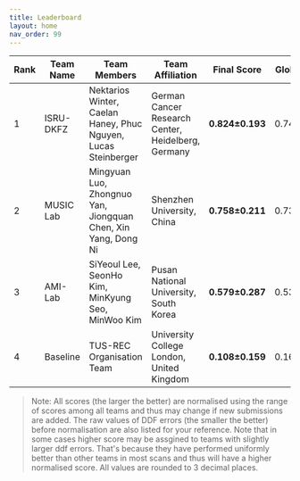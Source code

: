 ```yaml
---
title: Leaderboard
layout: home
nav_order: 99
---
```

| **Rank** | **Team Name** | **Team Members**                              | **Team Affiliation**                      | **Final Score** | **Global Score** | **Local Score** | **Pixel Score** | **Landmark Score** |     **GPE (mm)**      |     **GLE (mm)**      |     **LPE (mm)**     |     **LLE (mm)**     | **Run Time (s)** |
|----------|---------------|-----------------------------------------------|-------------------------------------------|-----------------|------------------|-----------------|-----------------|--------------------|------------------|------------------|-----------------|-----------------|------------------|
|  1   |ISRU-DKFZ| Nektarios Winter, Caelan Haney, Phuc Nguyen, Lucas Steinberger | German Cancer Research Center, Heidelberg, Germany | **0.824±0.193** | 0.741±0.297  | 0.906±0.162 | 0.853±0.182 |  0.795±0.223   | 7.726±4.241  | 6.861±4.634  | 0.103±0.018 | 0.090±0.024 | 7.311±0.791  |
|  2   |      MUSIC Lab | Mingyuan Luo, Zhongnuo Yan, Jiongquan Chen, Xin Yang, Dong Ni | Shenzhen University, China                | **0.758±0.211** | 0.736±0.329  | 0.780±0.188 | 0.788±0.204 |  0.727±0.243   | 7.506±3.948  | 6.597±4.140  | 0.106±0.015 | 0.093±0.021 | 4.661±0.577  |
|  3   |         AMI-Lab  | SiYeoul Lee, SeonHo Kim, MinKyung Seo, MinWoo Kim | Pusan National University, South Korea | **0.579±0.287** | 0.536±0.376  | 0.621±0.287 | 0.603±0.294 |  0.555±0.306   | 9.696±6.116  | 8.698±6.337  | 0.114±0.026 | 0.103±0.036 | 49.650±6.280 |
|  4   |         Baseline        | TUS-REC Organisation Team                     | University College London, United Kingdom | **0.108±0.159** | 0.167±0.273  | 0.049±0.115 | 0.085±0.144 |  0.131±0.193   | 12.490±5.462 | 11.129±5.838 | 0.135±0.024 | 0.118±0.031 | 13.049±1.954 |

> Note: All scores (the larger the better) are normalised using the range of scores among all teams and thus may change if new submissions are added. The raw values of DDF errors (the smaller the better) before normalisation are also listed for your reference. Note that in some cases higher score may be assgined to teams with slightly larger ddf errors. That's because they have performed uniformly better than other teams in most scans and thus will have a higher normalised score. All values are rounded to 3 decimal places.
